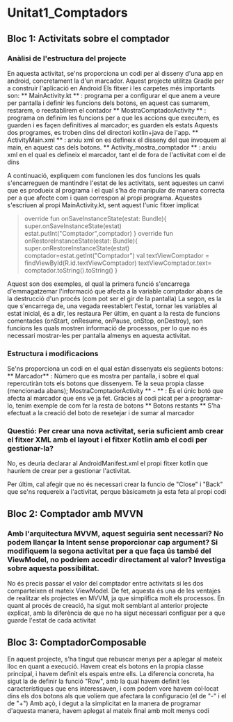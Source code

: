 # Unitat1_Comptadors

## Bloc 1: Activitats sobre el comptador

### Anàlisi de l'estructura del projecte

En aquesta activitat, se'ns proporciona un codi per al disseny d'una app en android, concretament la d'un marcador.
Aquest projecte utilitza Gradle per a construir l'aplicació en Android
Els fitxer i les carpetes més importants son:
** MainActivity.kt ** : programa per a configurar el que anem a veure per pantalla i definir les funcions dels botons, en aquest cas sumarem, restarem, o reestablirem el contador
** MostraComptadorActivity ** : programa on definim les funcions per a que les accions que executem, es guarden i es façen definitives al marcador; es guarden els estats
Aquests dos programes, es troben dins del directori kotlin+java de l'app.
** ActivityMain.xml ** : arxiu xml on es defineix el disseny del que invoquem al main, en aquest cas dels botons. 
** Activity_mostra_comptador ** : arxiu xml en el qual es defineix el marcador, tant el de fora de l'activitat com el de dins

A continuació, expliquem com funcionen les dos funcions les quals s'encarreguen de mantindre l'estat de les activitats, sent aquestes un canvi que es produeix al programa i el qual s'ha de manipular de manera correcta per a que afecte com i quan correspon al propi programa. Aquestes s'escriuen al propi MainActivity.kt, sent aquest l'unic fitxer implicat

>    override fun onSaveInstanceState(estat: Bundle){
>        super.onSaveInstanceState(estat)
>        estat.putInt("Comptador",comptador)
>    }
>    override fun onRestoreInstanceState(estat: Bundle){
>        super.onRestoreInstanceState(estat)
>        comptador=estat.getInt("Comptador")
>        val textViewComptador = findViewById<TextView>(R.id.textViewComptador)
>        textViewComptador.text= comptador.toString().toString()
>    }

Aquest son dos exemples, el qual la primera funció s'encarrega d'emmagatzemar l'informació que afecta a la variable comptador abans de la destrucció d'un procés (com pot ser el gir de la pantalla)
La segon, es la que s'encarrega de, una vegada reestablert l'estat, tornar les variables al estat inicial, és a dir, les restaura
Per últim, en quant a la resta de funcions comentades (onStart, onResume, onPause, onStop, onDestroy), son funcions les quals mostren informació de processos, per lo que no és necessari mostrar-les per pantalla almenys en aquesta activitat.


### Estructura i modificacions
Se'ns proporciona un codi en el qual estàn dissenyats els següents botons:
** Marcador** : Número que es mostra per pantalla, i sobre el qual repercutiràn tots els botons que dissenyem. Té la seua propia classe (mencionada abans); MostraComptadorActivity
** - ** : És el únic botó que afecta al marcador que ens ve ja fet. Gràcies al codi picat per a programar-lo, tenim exemple de com fer la resta de botons
** Botons restants ** S'ha efectuat a la creació del boto de resetejar i de sumar al marcador

### Questió: Per crear una nova activitat, seria suficient amb crear el fitxer XML amb el layout i el fitxer Kotlin amb el codi per gestionar-la?
No, es deuria declarar al AndroidManifest.xml el propi fitxer kotlin que hauríem de crear per a gestionar l'activitat.

Per últim, cal afegir que no és necessari crear la funcio de "Close" i "Back" que se'ns requereix a l'activitat, perque bàsicametn ja esta feta al propi codi 

## Bloc 2: Comptador amb MVVN
### Amb l'arquitectura MVVM, aquest seguiria sent necessari? No podem llançar la Intent sense proporcionar cap argument? Si modifiquem la segona activitat per a que faça ús també del ViewModel, no podriem accedir directament al valor? Investiga sobre aquesta possibilitat.
No és precís passar el valor del comptador entre activitats si les dos comparteixen el mateix ViewModel. De fet, aquesta és una de les ventajes de realitzar els projectes en MVVM, ja que simplifica molt els processos.
En quant al procés de creació, ha sigut molt semblant al anterior projecte explicat, amb la diferència de que no ha sigut necessari configuar per a que guarde l'estat de cada activitat

## Bloc 3: ComptadorComposable
En aquest projecte, s'ha tingut que rebuscar menys per a aplegar al mateix lloc en quant a execució. 
Havem creat els botons en la propia classe principal, i havem definit els espais entre ells.
La diferencia concreta, ha sigut la de definir la funció "Row", amb la qual havem definit les característiques que ens interessaven, i com podem vore havem col·locat dins els dos botons als que volíem que afectara la configuracio (el de "-" i el de "+")
Amb açò, i degut a la simplicitat en la manera de programar d'aquesta manera, havem aplegat al mateix final amb molt menys codi
